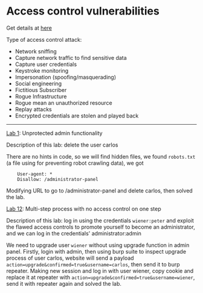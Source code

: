 # Access control vulnerabilities

Get details at [here](https://portswigger.net/web-security/access-control)

Type of access control attack:
 - Network sniffing
  - Capture network traffic to find sensitive data 
  - Capture user credentials
  - Keystroke monitoring
 - Impersonation (spoofing/masquerading)
  - Social engineering
  - Fictitious Subscriber
 - Rogue Infrastructure
  - Rogue mean an unauthorized resource
 - Replay attacks
  - Encrypted credentials are stolen and played back

---

[Lab 1](https://portswigger.net/web-security/access-control/lab-unprotected-admin-functionality): Unprotected admin functionality

Description of this lab: delete the user carlos

There are no hints in code, so we will find hidden files, we found `robots.txt` (a file using for preventing robot crawling data), we got

```
    User-agent: *
    Disallow: /administrator-panel
```

Modifying URL to go to /administrator-panel and delete carlos, then solved the lab.

[Lab 12](https://portswigger.net/web-security/access-control/lab-multi-step-process-with-no-access-control-on-one-step): Multi-step process with no access control on one step

Description of this lab: log in using the credentials `wiener:peter` and exploit the flawed access controls to promote yourself to become an administrator, and we can log in the credentials' administrator:admin

We need to upgrade user `wiener` without using upgrade function in admin panel. Firstly, login with admin, then using burp suite to inspect upgrade process of user carlos, website will send a payload `action=upgrade&confirmed=true&username=carlos`, then send it to burp repeater. Making new session and log in with user wiener, copy cookie and replace it at repeater with `action=upgrade&confirmed=true&username=wiener`, send it with repeater again and solved the lab.

